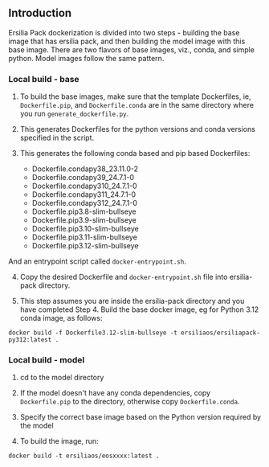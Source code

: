 ## Introduction

Ersilia Pack dockerization is divided into two steps - building the base image that has ersilia pack, and then building the model image with this base image. There are two flavors of base images, viz., conda, and simple python. Model images follow the same pattern.

### Local build - base

1. To build the base images, make sure that the template Dockerfiles, ie, `Dockerfile.pip`, and `Dockerfile.conda` are in the same directory where you run `generate_dockerfile.py`.

2. This generates Dockerfiles for the python versions and conda versions specified in the script. 

3. This generates the following conda based and pip based Dockerfiles:
    - Dockerfile.condapy38_23.11.0-2
    - Dockerfile.condapy39_24.7.1-0
    - Dockerfile.condapy310_24.7.1-0
    - Dockerfile.condapy311_24.7.1-0
    - Dockerfile.condapy312_24.7.1-0
    - Dockerfile.pip3.8-slim-bullseye
    - Dockerfile.pip3.9-slim-bullseye
    - Dockerfile.pip3.10-slim-bullseye
    - Dockerfile.pip3.11-slim-bullseye
    - Dockerfile.pip3.12-slim-bullseye

And an entrypoint script called `docker-entrypoint.sh`.

4. Copy the desired Dockerfile and `docker-entrypoint.sh` file into ersilia-pack directory.

5. This step assumes you are inside the ersilia-pack directory and you have completed Step 4. Build the base docker image, eg for Python 3.12 conda image, as follows:

```
docker build -f Dockerfile3.12-slim-bullseye -t ersiliaos/ersiliapack-py312:latest .
```

### Local build - model

1. cd to the model directory

2. If the model doesn't have any conda dependencies, copy `Dockerfile.pip` to the directory, otherwise copy `Dockerfile.conda`. 

3. Specify the correct base image based on the Python version required by the model

4. To build the image, run:

```
docker build -t ersiliaos/eosxxxx:latest .
```